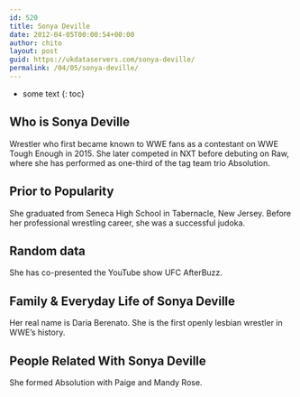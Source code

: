 ```yaml
---
id: 520
title: Sonya Deville
date: 2012-04-05T00:00:54+00:00
author: chito
layout: post
guid: https://ukdataservers.com/sonya-deville/
permalink: /04/05/sonya-deville/
---
```


* some text
{: toc}
          
          
## Who is  Sonya Deville
                  
                  
                  
Wrestler who first became known to WWE fans as a contestant on WWE Tough Enough in 2015. She later competed in NXT before debuting on Raw, where she has performed as one-third of the tag team trio Absolution. 
                  
                
                
                
## Prior to Popularity 
                  
                  
                  
She graduated from Seneca High School in Tabernacle, New Jersey. Before her professional wrestling career, she was a successful judoka. 
                  
                
                
                
## Random data 
                  
                  
                  
She has co-presented the YouTube show UFC AfterBuzz. 
                  
                
                
                
## Family & Everyday Life of Sonya Deville
                  
                  
                  
Her real name is Daria Berenato. She is the first openly lesbian wrestler in WWE&#8217;s history. 
                  
                
                
                
## People Related With  Sonya Deville
                  
                  
                  
She formed Absolution with Paige and Mandy Rose. 
                  
                
              
            
          
          
          
    
    
  
